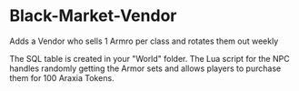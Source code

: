 # Black-Market-Vendor
Adds a Vendor who sells 1 Armro per class and rotates them out weekly


The SQL table is created in your "World" folder. The Lua script for the NPC handles randomly getting the Armor sets and allows players to purchase them for 100 Araxia Tokens.
